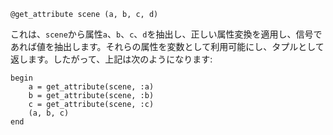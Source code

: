```
@get_attribute scene (a, b, c, d)
```

これは、`scene`から属性`a`、`b`、`c`、`d`を抽出し、正しい属性変換を適用し、信号であれば値を抽出します。それらの属性を変数として利用可能にし、タプルとして返します。したがって、上記は次のようになります:

```example
begin
    a = get_attribute(scene, :a)
    b = get_attribute(scene, :b)
    c = get_attribute(scene, :c)
    (a, b, c)
end
```
